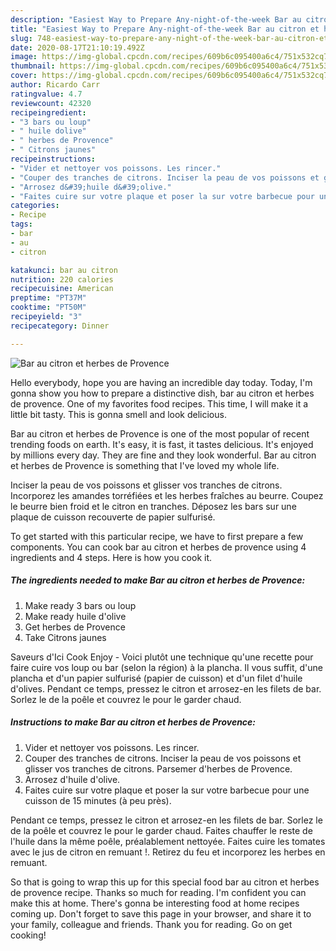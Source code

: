 ```yaml
---
description: "Easiest Way to Prepare Any-night-of-the-week Bar au citron et herbes de Provence"
title: "Easiest Way to Prepare Any-night-of-the-week Bar au citron et herbes de Provence"
slug: 748-easiest-way-to-prepare-any-night-of-the-week-bar-au-citron-et-herbes-de-provence
date: 2020-08-17T21:10:19.492Z
image: https://img-global.cpcdn.com/recipes/609b6c095400a6c4/751x532cq70/bar-au-citron-et-herbes-de-provence-photo-principale-de-la-recette.jpg
thumbnail: https://img-global.cpcdn.com/recipes/609b6c095400a6c4/751x532cq70/bar-au-citron-et-herbes-de-provence-photo-principale-de-la-recette.jpg
cover: https://img-global.cpcdn.com/recipes/609b6c095400a6c4/751x532cq70/bar-au-citron-et-herbes-de-provence-photo-principale-de-la-recette.jpg
author: Ricardo Carr
ratingvalue: 4.7
reviewcount: 42320
recipeingredient:
- "3 bars ou loup"
- " huile dolive"
- " herbes de Provence"
- " Citrons jaunes"
recipeinstructions:
- "Vider et nettoyer vos poissons. Les rincer."
- "Couper des tranches de citrons. Inciser la peau de vos poissons et glisser vos tranches de citrons. Parsemer d&#39;herbes de Provence."
- "Arrosez d&#39;huile d&#39;olive."
- "Faites cuire sur votre plaque et poser la sur votre barbecue pour une cuisson de 15 minutes (à peu près)."
categories:
- Recipe
tags:
- bar
- au
- citron

katakunci: bar au citron 
nutrition: 220 calories
recipecuisine: American
preptime: "PT37M"
cooktime: "PT50M"
recipeyield: "3"
recipecategory: Dinner

---
```



![Bar au citron et herbes de Provence](https://img-global.cpcdn.com/recipes/609b6c095400a6c4/751x532cq70/bar-au-citron-et-herbes-de-provence-photo-principale-de-la-recette.jpg)

Hello everybody, hope you are having an incredible day today. Today, I'm gonna show you how to prepare a distinctive dish, bar au citron et herbes de provence. One of my favorites food recipes. This time, I will make it a little bit tasty. This is gonna smell and look delicious.

Bar au citron et herbes de Provence is one of the most popular of recent trending foods on earth. It's easy, it is fast, it tastes delicious. It's enjoyed by millions every day. They are fine and they look wonderful. Bar au citron et herbes de Provence is something that I've loved my whole life.

Inciser la peau de vos poissons et glisser vos tranches de citrons. Incorporez les amandes torréfiées et les herbes fraîches au beurre. Coupez le beurre bien froid et le citron en tranches. Déposez les bars sur une plaque de cuisson recouverte de papier sulfurisé.


To get started with this particular recipe, we have to first prepare a few components. You can cook bar au citron et herbes de provence using 4 ingredients and 4 steps. Here is how you cook it.

<!--inarticleads1-->

##### The ingredients needed to make Bar au citron et herbes de Provence:

1. Make ready 3 bars ou loup
1. Make ready  huile d&#39;olive
1. Get  herbes de Provence
1. Take  Citrons jaunes


Saveurs d&#39;Ici Cook Enjoy - Voici plutôt une technique qu&#39;une recette pour faire cuire vos loup ou bar (selon la région) à la plancha. Il vous suffit, d&#39;une plancha et d&#39;un papier sulfurisé (papier de cuisson) et d&#39;un filet d&#39;huile d&#39;olives. Pendant ce temps, pressez le citron et arrosez-en les filets de bar. Sorlez le de la poêle et couvrez le pour le garder chaud. 

<!--inarticleads2-->

##### Instructions to make Bar au citron et herbes de Provence:

1. Vider et nettoyer vos poissons. Les rincer.
1. Couper des tranches de citrons. Inciser la peau de vos poissons et glisser vos tranches de citrons. Parsemer d&#39;herbes de Provence.
1. Arrosez d&#39;huile d&#39;olive.
1. Faites cuire sur votre plaque et poser la sur votre barbecue pour une cuisson de 15 minutes (à peu près).


Pendant ce temps, pressez le citron et arrosez-en les filets de bar. Sorlez le de la poêle et couvrez le pour le garder chaud. Faites chauffer le reste de l&#39;huile dans la même poêle, préalablement nettoyée. Faites cuire les tomates avec le jus de citron en remuant !. Retirez du feu et incorporez les herbes en remuant. 

So that is going to wrap this up for this special food bar au citron et herbes de provence recipe. Thanks so much for reading. I'm confident you can make this at home. There's gonna be interesting food at home recipes coming up. Don't forget to save this page in your browser, and share it to your family, colleague and friends. Thank you for reading. Go on get cooking!
